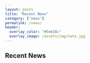 ```yaml
---
layout: posts
title: "Recent News"
category: ["news"]
permalink: /news/
header:
  overlay_color: "#5e616c"
  overlay_image: /assets/img/nate.jpg
---
```


## Recent News ##
